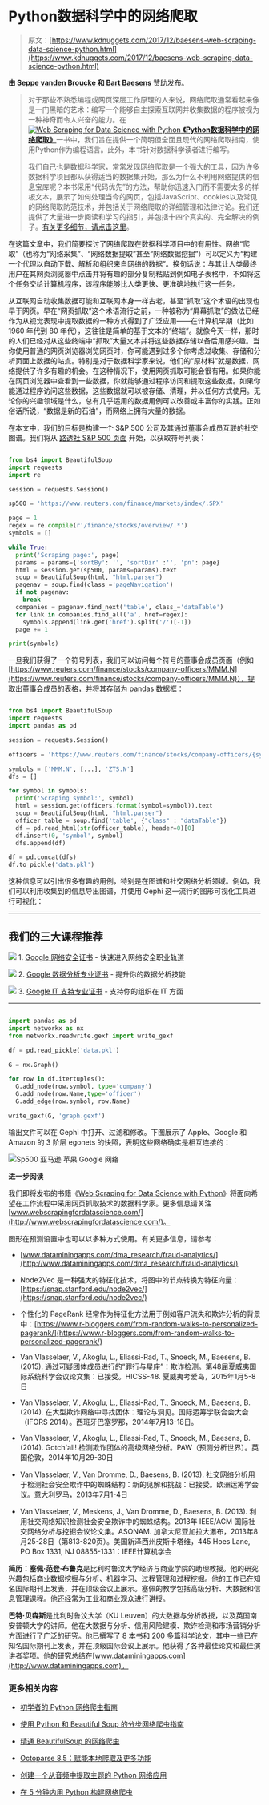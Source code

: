 # Python数据科学中的网络爬取

> 原文：[https://www.kdnuggets.com/2017/12/baesens-web-scraping-data-science-python.html](https://www.kdnuggets.com/2017/12/baesens-web-scraping-data-science-python.html)

**由 [Seppe vanden Broucke 和 Bart Baesens](http://www.webscrapingfordatascience.com/)** 赞助发布。

> 对于那些不熟悉编程或网页深层工作原理的人来说，网络爬取通常看起来像是一门黑暗的艺术：编写一个能够自主探索互联网并收集数据的程序被视为一种神奇而令人兴奋的能力。在 [![Web Scraping for Data Science with Python](../Images/a0d81c168534c1bf8d2466965719e467.png) **《Python数据科学中的网络爬取》**](https://www.amazon.com/Web-Scraping-Data-Science-Python/dp/1979343780/ref=sr_1_6?ie=UTF8&qid=1512404325&sr=8-6)一书中，我们旨在提供一个简明但全面且现代的网络爬取指南，使用Python作为编程语言。此外，本书针对数据科学读者进行编写。
> 
> 我们自己也是数据科学家，常常发现网络爬取是一个强大的工具，因为许多数据科学项目都从获得适当的数据集开始，那么为什么不利用网络提供的信息宝库呢？本书采用“代码优先”的方法，帮助你迅速入门而不需要太多的样板文本，展示了如何处理当今的网页，包括JavaScript、cookies以及常见的网络爬取防范技术，并包括关于网络爬取的详细管理和法律讨论。我们还提供了大量进一步阅读和学习的指引，并包括十四个真实的、完全解决的例子。[有关更多细节，请点击这里](https://www.amazon.com/Web-Scraping-Data-Science-Python/dp/1979343780/ref=sr_1_6?ie=UTF8&qid=1512404325&sr=8-6)。

在这篇文章中，我们简要探讨了网络爬取在数据科学项目中的有用性。网络“爬取”（也称为“网络采集”、“网络数据提取”甚至“网络数据挖掘”）可以定义为“构建一个代理以自动下载、解析和组织来自网络的数据”。换句话说：与其让人类最终用户在其网页浏览器中点击并将有趣的部分复制粘贴到例如电子表格中，不如将这个任务交给计算机程序，该程序能够比人类更快、更准确地执行这一任务。

从互联网自动收集数据可能和互联网本身一样古老，甚至“抓取”这个术语的出现也早于网页。早在“网页抓取”这个术语流行之前，一种被称为“屏幕抓取”的做法已经作为从视觉表现中提取数据的一种方式得到了广泛应用——在计算机早期（比如 1960 年代到 80 年代），这往往是简单的基于文本的“终端”。就像今天一样，那时的人们已经对从这些终端中“抓取”大量文本并将这些数据存储以备后用感兴趣。当你使用普通的网页浏览器浏览网页时，你可能遇到过多个你考虑过收集、存储和分析页面上数据的站点。特别是对于数据科学家来说，他们的“原材料”就是数据，网络提供了许多有趣的机会。在这种情况下，使用网页抓取可能会很有用。如果你能在网页浏览器中查看到一些数据，你就能够通过程序访问和提取这些数据。如果你能通过程序访问这些数据，这些数据就可以被存储、清理，并以任何方式使用。无论你的兴趣领域是什么，总有几乎适用的数据用例可以改善或丰富你的实践。正如俗话所说，“数据是新的石油”，而网络上拥有大量的数据。

在本文中，我们的目标是构建一个 S&P 500 公司及其通过董事会成员互联的社交图谱。我们将从 [路透社 S&P 500 页面](https://www.reuters.com/finance/markets/index/.SPX) 开始，以获取符号列表：

```py

from bs4 import BeautifulSoup
import requests
import re

session = requests.Session()

sp500 = 'https://www.reuters.com/finance/markets/index/.SPX'

page = 1
regex = re.compile(r'/finance/stocks/overview/.*')
symbols = []

while True:
  print('Scraping page:', page)
  params = params={'sortBy': '', 'sortDir' :'', 'pn': page}
  html = session.get(sp500, params=params).text
  soup = BeautifulSoup(html, "html.parser")
  pagenav = soup.find(class_='pageNavigation')
  if not pagenav:
    break
  companies = pagenav.find_next('table', class_='dataTable')
  for link in companies.find_all('a', href=regex):
    symbols.append(link.get('href').split('/')[-1])
  page += 1

print(symbols)

```

一旦我们获得了一个符号列表，我们可以访问每个符号的董事会成员页面（例如 [https://www.reuters.com/finance/stocks/company-officers/MMM.N](https://www.reuters.com/finance/stocks/company-officers/MMM.N)），提取出董事会成员的表格，并将其存储为 pandas 数据框：

```py

from bs4 import BeautifulSoup
import requests
import pandas as pd

session = requests.Session()

officers = 'https://www.reuters.com/finance/stocks/company-officers/{symbol}'

symbols = ['MMM.N', [...], 'ZTS.N']
dfs = []

for symbol in symbols:
  print('Scraping symbol:', symbol)
  html = session.get(officers.format(symbol=symbol)).text
  soup = BeautifulSoup(html, "html.parser")
  officer_table = soup.find('table', {"class" : "dataTable"})
  df = pd.read_html(str(officer_table), header=0)[0]
  df.insert(0, 'symbol', symbol)
  dfs.append(df)

df = pd.concat(dfs)
df.to_pickle('data.pkl')

```

这种信息可以引出很多有趣的用例，特别是在图谱和社交网络分析领域。例如，我们可以利用收集到的信息导出图谱，并使用 Gephi 这一流行的图形可视化工具进行可视化：

* * *

## 我们的三大课程推荐

![](../Images/0244c01ba9267c002ef39d4907e0b8fb.png) 1\. [Google 网络安全证书](https://www.kdnuggets.com/google-cybersecurity) - 快速进入网络安全职业轨道

![](../Images/e225c49c3c91745821c8c0368bf04711.png) 2\. [Google 数据分析专业证书](https://www.kdnuggets.com/google-data-analytics) - 提升你的数据分析技能

![](../Images/0244c01ba9267c002ef39d4907e0b8fb.png) 3\. [Google IT 支持专业证书](https://www.kdnuggets.com/google-itsupport) - 支持你的组织在 IT 方面

* * *

```py

import pandas as pd
import networkx as nx
from networkx.readwrite.gexf import write_gexf

df = pd.read_pickle('data.pkl')

G = nx.Graph()

for row in df.itertuples():
  G.add_node(row.symbol, type='company')
  G.add_node(row.Name,type='officer')
  G.add_edge(row.symbol, row.Name)

write_gexf(G, 'graph.gexf')

```

输出文件可以在 Gephi 中打开、过滤和修改。下图展示了 Apple、Google 和 Amazon 的 3 阶层 egonets 的快照，表明这些网络确实是相互连接的：

![Sp500 亚马逊 苹果 Google 网络](../Images/237f9e2706af8cf93501923c07c4a2f1.png)

**进一步阅读**

我们即将发布的书籍《[Web Scraping for Data Science with Python](https://www.amazon.com/Web-Scraping-Data-Science-Python/dp/1979343780/ref=sr_1_6?ie=UTF8&qid=1512404325&sr=8-6)》将面向希望在工作流程中采用网页抓取技术的数据科学家。更多信息请关注 [www.webscrapingfordatascience.com/](http://www.webscrapingfordatascience.com/)。

图形在预测设置中也可以以多种方式使用。有关更多信息，请参考：

+   [www.dataminingapps.com/dma_research/fraud-analytics/](http://www.dataminingapps.com/dma_research/fraud-analytics/)

+   Node2Vec 是一种强大的特征化技术，将图中的节点转换为特征向量：[https://snap.stanford.edu/node2vec/](https://snap.stanford.edu/node2vec/)

+   个性化的 PageRank 经常作为特征化方法用于例如客户流失和欺诈分析的背景中：[https://www.r-bloggers.com/from-random-walks-to-personalized-pagerank/](https://www.r-bloggers.com/from-random-walks-to-personalized-pagerank/)

+   Van Vlasselaer, V., Akoglu, L., Eliassi-Rad, T., Snoeck, M., Baesens, B. (2015). 通过可疑团体成员进行的“罪行与星座”：欺诈检测。第48届夏威夷国际系统科学会议论文集：已接受。HICSS-48\. 夏威夷考爱岛，2015年1月5-8日

+   Van Vlasselaer, V., Akoglu, L., Eliassi-Rad, T., Snoeck, M., Baesens, B. (2014). 在大型欺诈网络中寻找团体：理论与洞见。国际运筹学联合会大会（IFORS 2014）。西班牙巴塞罗那，2014年7月13-18日。

+   Van Vlasselaer, V., Akoglu, L., Eliassi-Rad, T., Snoeck, M., Baesens, B. (2014). Gotch'all! 检测欺诈团体的高级网络分析。PAW（预测分析世界）。英国伦敦，2014年10月29-30日

+   Van Vlasselaer, V., Van Dromme, D., Baesens, B. (2013). 社交网络分析用于检测社会安全欺诈中的蜘蛛结构：新的见解和挑战：已接受。欧洲运筹学会议。意大利罗马，2013年7月1-4日

+   Van Vlasselaer, V., Meskens, J., Van Dromme, D., Baesens, B. (2013). 利用社交网络知识检测社会安全欺诈中的蜘蛛结构。2013年 IEEE/ACM 国际社交网络分析与挖掘会议论文集。ASONAM. 加拿大尼亚加拉大瀑布，2013年8月25-28日（第813-820页）。美国新泽西州皮斯卡塔维，445 Hoes Lane, PO Box 1331, NJ 08855-1331：IEEE计算机学会

**简历：塞佩·范登·布鲁克**是比利时鲁汶大学经济与商业学院的助理教授。他的研究兴趣包括商业数据挖掘与分析、机器学习、过程管理和过程挖掘。他的工作已在知名国际期刊上发表，并在顶级会议上展示。塞佩的教学包括高级分析、大数据和信息管理课程。他还经常为工业和商业观众进行讲授。

**巴特·贝森斯**是比利时鲁汶大学（KU Leuven）的大数据与分析教授，以及英国南安普顿大学的讲师。他在大数据与分析、信用风险建模、欺诈检测和市场营销分析方面进行了广泛的研究。他已撰写了 8 本书和 200 多篇科学论文，其中一些已在知名国际期刊上发表，并在顶级国际会议上展示。他获得了各种最佳论文和最佳演讲者奖项。他的研究总结在[www.dataminingapps.com](http://www.dataminingapps.com)。

### 更多相关内容

+   [初学者的 Python 网络爬虫指南](https://www.kdnuggets.com/2022/10/beginner-guide-web-scraping-python.html)

+   [使用 Python 和 Beautiful Soup 的分步网络爬虫指南](https://www.kdnuggets.com/2023/04/stepbystep-guide-web-scraping-python-beautiful-soup.html)

+   [精通 BeautifulSoup 的网络爬虫](https://www.kdnuggets.com/mastering-web-scraping-with-beautifulsoup)

+   [Octoparse 8.5：赋能本地爬取及更多功能](https://www.kdnuggets.com/2022/02/octoparse-85-empowering-local-scraping.html)

+   [创建一个从音频中提取主题的 Python 网络应用](https://www.kdnuggets.com/2023/01/creating-web-application-extract-topics-audio-python.html)

+   [在 5 分钟内用 Python 构建网络爬虫](https://www.kdnuggets.com/2022/02/build-web-scraper-python-5-minutes.html)
